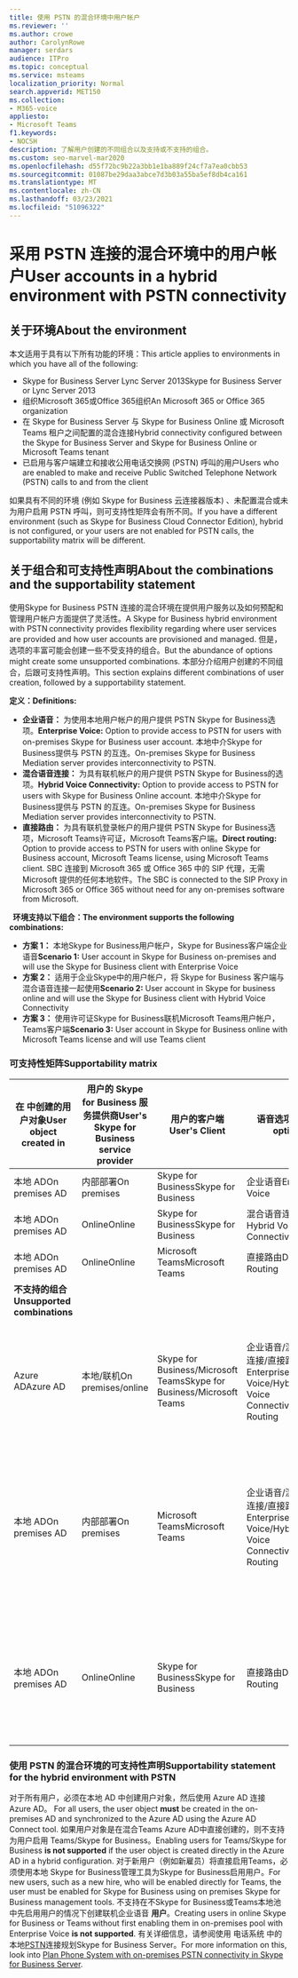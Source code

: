 ```yaml
---
title: 使用 PSTN 的混合环境中用户帐户
ms.reviewer: ''
ms.author: crowe
author: CarolynRowe
manager: serdars
audience: ITPro
ms.topic: conceptual
ms.service: msteams
localization_priority: Normal
search.appverid: MET150
ms.collection:
- M365-voice
appliesto:
- Microsoft Teams
f1.keywords:
- NOCSH
description: 了解用户创建的不同组合以及支持或不支持的组合。
ms.custom: seo-marvel-mar2020
ms.openlocfilehash: d55f72bc9b22a3bb1e1ba889f24cf7a7ea0cbb53
ms.sourcegitcommit: 01087be29daa3abce7d3b03a55ba5ef8db4ca161
ms.translationtype: MT
ms.contentlocale: zh-CN
ms.lasthandoff: 03/23/2021
ms.locfileid: "51096322"
---
```

# <a name="user-accounts-in-a-hybrid-environment-with-pstn-connectivity"></a><span data-ttu-id="914ab-103">采用 PSTN 连接的混合环境中的用户帐户</span><span class="sxs-lookup"><span data-stu-id="914ab-103">User accounts in a hybrid environment with PSTN connectivity</span></span>

## <a name="about-the-environment"></a><span data-ttu-id="914ab-104">关于环境</span><span class="sxs-lookup"><span data-stu-id="914ab-104">About the environment</span></span>

<span data-ttu-id="914ab-105">本文适用于具有以下所有功能的环境：</span><span class="sxs-lookup"><span data-stu-id="914ab-105">This article applies to environments in which you have all of the following:</span></span> 
 
- <span data-ttu-id="914ab-106">Skype for Business Server Lync Server 2013</span><span class="sxs-lookup"><span data-stu-id="914ab-106">Skype for Business Server or Lync Server 2013</span></span> 
- <span data-ttu-id="914ab-107">组织Microsoft 365或Office 365组织</span><span class="sxs-lookup"><span data-stu-id="914ab-107">An Microsoft 365 or Office 365 organization</span></span> 
- <span data-ttu-id="914ab-108">在 Skype for Business Server 与 Skype for Business Online 或 Microsoft Teams 租户之间配置的混合连接</span><span class="sxs-lookup"><span data-stu-id="914ab-108">Hybrid connectivity configured between the Skype for Business Server and Skype for Business Online or Microsoft Teams tenant</span></span> 
- <span data-ttu-id="914ab-109">已启用与客户端建立和接收公用电话交换网 (PSTN) 呼叫的用户</span><span class="sxs-lookup"><span data-stu-id="914ab-109">Users who are enabled to make and receive Public Switched Telephone Network (PSTN) calls to and from the client</span></span>

 
<span data-ttu-id="914ab-110">如果具有不同的环境 (例如 Skype for Business 云连接器版本) 、未配置混合或未为用户启用 PSTN 呼叫，则可支持性矩阵会有所不同。</span><span class="sxs-lookup"><span data-stu-id="914ab-110">If you have a different environment (such as Skype for Business Cloud Connector Edition), hybrid is not configured, or your users are not enabled for PSTN calls, the supportability matrix will be different.</span></span>  

## <a name="about-the-combinations-and-the-supportability-statement"></a><span data-ttu-id="914ab-111">关于组合和可支持性声明</span><span class="sxs-lookup"><span data-stu-id="914ab-111">About the combinations and the supportability statement</span></span>  

<span data-ttu-id="914ab-112">使用Skype for Business PSTN 连接的混合环境在提供用户服务以及如何预配和管理用户帐户方面提供了灵活性。</span><span class="sxs-lookup"><span data-stu-id="914ab-112">A Skype for Business hybrid environment with PSTN connectivity provides flexibility regarding where user services are provided and how user accounts are provisioned and managed.</span></span> <span data-ttu-id="914ab-113">但是，选项的丰富可能会创建一些不受支持的组合。</span><span class="sxs-lookup"><span data-stu-id="914ab-113">But the abundance of options might create some unsupported combinations.</span></span> <span data-ttu-id="914ab-114">本部分介绍用户创建的不同组合，后跟可支持性声明。</span><span class="sxs-lookup"><span data-stu-id="914ab-114">This section explains different combinations of user creation, followed by a supportability statement.</span></span>


<span data-ttu-id="914ab-115">**定义：**</span><span class="sxs-lookup"><span data-stu-id="914ab-115">**Definitions:**</span></span>   
- <span data-ttu-id="914ab-116">**企业语音：** 为使用本地用户帐户的用户提供 PSTN Skype for Business选项。</span><span class="sxs-lookup"><span data-stu-id="914ab-116">**Enterprise Voice:** Option to provide access to PSTN for users with on-premises Skype for Business user account.</span></span> <span data-ttu-id="914ab-117">本地中介Skype for Business提供与 PSTN 的互连。</span><span class="sxs-lookup"><span data-stu-id="914ab-117">On-premises Skype for Business Mediation server provides interconnectivity to PSTN.</span></span>  
- <span data-ttu-id="914ab-118">**混合语音连接：** 为具有联机帐户的用户提供 PSTN Skype for Business的选项。</span><span class="sxs-lookup"><span data-stu-id="914ab-118">**Hybrid Voice Connectivity:** Option to provide access to PSTN for users with Skype for Business Online account.</span></span> <span data-ttu-id="914ab-119">本地中介Skype for Business提供与 PSTN 的互连。</span><span class="sxs-lookup"><span data-stu-id="914ab-119">On-premises Skype for Business Mediation server provides interconnectivity to PSTN.</span></span> 
- <span data-ttu-id="914ab-120">**直接路由：** 为具有联机登录帐户的用户提供 PSTN Skype for Business选项，Microsoft Teams许可证，Microsoft Teams客户端。</span><span class="sxs-lookup"><span data-stu-id="914ab-120">**Direct routing:** Option to provide access to PSTN for users with online Skype for Business account, Microsoft Teams license, using Microsoft Teams client.</span></span> <span data-ttu-id="914ab-121">SBC 连接到 Microsoft 365 或 Office 365 中的 SIP 代理，无需 Microsoft 提供的任何本地软件。</span><span class="sxs-lookup"><span data-stu-id="914ab-121">The SBC is connected to the SIP Proxy in Microsoft 365 or Office 365 without need for any on-premises software from Microsoft.</span></span>

  
<span data-ttu-id="914ab-122">**环境支持以下组合：**</span><span class="sxs-lookup"><span data-stu-id="914ab-122">**The environment supports the following combinations:**</span></span>
- <span data-ttu-id="914ab-123">**方案 1：** 本地Skype for Business用户帐户，Skype for Business客户端企业语音</span><span class="sxs-lookup"><span data-stu-id="914ab-123">**Scenario 1:** User account in Skype for Business on-premises and will use the Skype for Business client with Enterprise Voice</span></span>
- <span data-ttu-id="914ab-124">**方案 2：** 适用于企业Skype中的用户帐户，将 Skype for Business 客户端与混合语音连接一起使用</span><span class="sxs-lookup"><span data-stu-id="914ab-124">**Scenario 2:** User account in Skype for business online and will use the Skype for Business client with Hybrid Voice Connectivity</span></span>
- <span data-ttu-id="914ab-125">**方案 3：** 使用许可证Skype for Business联机Microsoft Teams用户帐户，Teams客户端</span><span class="sxs-lookup"><span data-stu-id="914ab-125">**Scenario 3:** User account in Skype for Business online with Microsoft Teams license and will use Teams client</span></span>
 
### <a name="supportability-matrix"></a><span data-ttu-id="914ab-126">可支持性矩阵</span><span class="sxs-lookup"><span data-stu-id="914ab-126">Supportability matrix</span></span>


|<span data-ttu-id="914ab-127">**在 中创建的用户对象**</span><span class="sxs-lookup"><span data-stu-id="914ab-127">**User object created in**</span></span>  |<span data-ttu-id="914ab-128">**用户的 Skype for Business 服务提供商**</span><span class="sxs-lookup"><span data-stu-id="914ab-128">**User's Skype for Business service provider**</span></span>|<span data-ttu-id="914ab-129">**用户的客户端**</span><span class="sxs-lookup"><span data-stu-id="914ab-129">**User's Client**</span></span>|<span data-ttu-id="914ab-130">**语音选项**</span><span class="sxs-lookup"><span data-stu-id="914ab-130">**Voice option**</span></span>|<span data-ttu-id="914ab-131">**支持**</span><span class="sxs-lookup"><span data-stu-id="914ab-131">**Supported**</span></span>|
| ------------ | --------- | --------- | --------- | -------- |
|<span data-ttu-id="914ab-132">本地 AD</span><span class="sxs-lookup"><span data-stu-id="914ab-132">On premises AD</span></span>| <span data-ttu-id="914ab-133">内部部署</span><span class="sxs-lookup"><span data-stu-id="914ab-133">On premises</span></span> |<span data-ttu-id="914ab-134">Skype for Business</span><span class="sxs-lookup"><span data-stu-id="914ab-134">Skype for Business</span></span>   | <span data-ttu-id="914ab-135">企业语音</span><span class="sxs-lookup"><span data-stu-id="914ab-135">Enterprise Voice</span></span>   |<span data-ttu-id="914ab-136">是</span><span class="sxs-lookup"><span data-stu-id="914ab-136">Yes</span></span>|
|<span data-ttu-id="914ab-137">本地 AD</span><span class="sxs-lookup"><span data-stu-id="914ab-137">On premises AD</span></span>|<span data-ttu-id="914ab-138">Online</span><span class="sxs-lookup"><span data-stu-id="914ab-138">Online</span></span>| <span data-ttu-id="914ab-139">Skype for Business</span><span class="sxs-lookup"><span data-stu-id="914ab-139">Skype for Business</span></span>  | <span data-ttu-id="914ab-140">混合语音连接</span><span class="sxs-lookup"><span data-stu-id="914ab-140">Hybrid Voice Connectivity</span></span>   |<span data-ttu-id="914ab-141">是</span><span class="sxs-lookup"><span data-stu-id="914ab-141">Yes</span></span> |
|<span data-ttu-id="914ab-142">本地 AD</span><span class="sxs-lookup"><span data-stu-id="914ab-142">On premises AD</span></span>|<span data-ttu-id="914ab-143">Online</span><span class="sxs-lookup"><span data-stu-id="914ab-143">Online</span></span> |<span data-ttu-id="914ab-144">Microsoft Teams</span><span class="sxs-lookup"><span data-stu-id="914ab-144">Microsoft Teams</span></span> |<span data-ttu-id="914ab-145">直接路由</span><span class="sxs-lookup"><span data-stu-id="914ab-145">Direct Routing</span></span>  |<span data-ttu-id="914ab-146">是</span><span class="sxs-lookup"><span data-stu-id="914ab-146">Yes</span></span> |
|<span data-ttu-id="914ab-147">**不支持的组合**</span><span class="sxs-lookup"><span data-stu-id="914ab-147">**Unsupported combinations**</span></span>    | |         |         |      |
|<span data-ttu-id="914ab-148">Azure AD</span><span class="sxs-lookup"><span data-stu-id="914ab-148">Azure AD</span></span>| <span data-ttu-id="914ab-149">本地/联机</span><span class="sxs-lookup"><span data-stu-id="914ab-149">On premises/online</span></span> | <span data-ttu-id="914ab-150">Skype for Business/Microsoft Teams</span><span class="sxs-lookup"><span data-stu-id="914ab-150">Skype for Business/Microsoft Teams</span></span>|<span data-ttu-id="914ab-151">企业语音/混合语音连接/直接路由</span><span class="sxs-lookup"><span data-stu-id="914ab-151">Enterprise Voice/Hybrid Voice Connectivity/Direct Routing</span></span>  |<span data-ttu-id="914ab-152">否，必须先在本地 AD 中创建用户对象</span><span class="sxs-lookup"><span data-stu-id="914ab-152">No, user object MUST be created in on-premises AD first</span></span> |
|<span data-ttu-id="914ab-153">本地 AD</span><span class="sxs-lookup"><span data-stu-id="914ab-153">On premises AD</span></span>  |<span data-ttu-id="914ab-154">内部部署</span><span class="sxs-lookup"><span data-stu-id="914ab-154">On premises</span></span>| <span data-ttu-id="914ab-155">Microsoft Teams</span><span class="sxs-lookup"><span data-stu-id="914ab-155">Microsoft Teams</span></span>| <span data-ttu-id="914ab-156">企业语音/混合语音连接/直接路由</span><span class="sxs-lookup"><span data-stu-id="914ab-156">Enterprise Voice/Hybrid Voice Connectivity/Direct Routing</span></span>   |<span data-ttu-id="914ab-157">否Microsoft Teams，本地客户端不支持Skype for Business</span><span class="sxs-lookup"><span data-stu-id="914ab-157">No, Microsoft Teams client is not supported with on-premises Skype for Business</span></span> |     
|<span data-ttu-id="914ab-158">本地 AD</span><span class="sxs-lookup"><span data-stu-id="914ab-158">On premises AD</span></span>  |<span data-ttu-id="914ab-159">Online</span><span class="sxs-lookup"><span data-stu-id="914ab-159">Online</span></span> |<span data-ttu-id="914ab-160">Skype for Business</span><span class="sxs-lookup"><span data-stu-id="914ab-160">Skype for Business</span></span>  | <span data-ttu-id="914ab-161">直接路由</span><span class="sxs-lookup"><span data-stu-id="914ab-161">Direct Routing</span></span>  |<span data-ttu-id="914ab-162">否，客户端不支持直接Skype for Business路由</span><span class="sxs-lookup"><span data-stu-id="914ab-162">No, Direct Routing is not supported with Skype for Business client</span></span>  |


### <a name="supportability-statement-for-the-hybrid-environment-with-pstn"></a><span data-ttu-id="914ab-163">使用 PSTN 的混合环境的可支持性声明</span><span class="sxs-lookup"><span data-stu-id="914ab-163">Supportability statement for the hybrid environment with PSTN</span></span>

<span data-ttu-id="914ab-164">对于所有用户，必须在本地 AD 中创建用户对象，然后使用 Azure AD 连接 Azure AD。 </span><span class="sxs-lookup"><span data-stu-id="914ab-164">For all users, the user object **must** be created in the on-premises AD and synchronized to the Azure AD using the Azure AD Connect tool.</span></span> <span data-ttu-id="914ab-165">如果用户对象是在混合Teams Azure AD中直接创建的，则不支持为用户启用 Teams/Skype for Business。</span><span class="sxs-lookup"><span data-stu-id="914ab-165">Enabling users for Teams/Skype for Business **is not supported** if the user object is created directly in the Azure AD in a hybrid configuration.</span></span> <span data-ttu-id="914ab-166">对于新用户（例如新雇员）将直接启用Teams，必须使用本地 Skype for Business管理工具为Skype for Business启用用户。</span><span class="sxs-lookup"><span data-stu-id="914ab-166">For new users, such as a new hire, who will be enabled directly for Teams, the user must be enabled for Skype for Business using on premises Skype for Business management tools.</span></span> <span data-ttu-id="914ab-167">不支持在不Skype for Business或Teams本地池中先启用用户的情况下创建联机企业语音 **用户**。</span><span class="sxs-lookup"><span data-stu-id="914ab-167">Creating users in online Skype for Business or Teams without first enabling them in on-premises pool with Enterprise Voice **is not supported**.</span></span> <span data-ttu-id="914ab-168">有关详细信息，请参阅使用 电话系统 中的本地[PSTN](/skypeforbusiness/skype-for-business-hybrid-solutions/plan-your-phone-system-cloud-pbx-solution/plan-phone-system-with-on-premises-pstn-connectivity)连接规划Skype for Business Server。</span><span class="sxs-lookup"><span data-stu-id="914ab-168">For more information on this, look into [Plan Phone System with on-premises PSTN connectivity in Skype for Business Server](/skypeforbusiness/skype-for-business-hybrid-solutions/plan-your-phone-system-cloud-pbx-solution/plan-phone-system-with-on-premises-pstn-connectivity).</span></span>